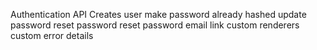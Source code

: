 Authentication API
Creates user 
make password already hashed
update password 
reset password
reset password email link
custom renderers 
custom error details 
